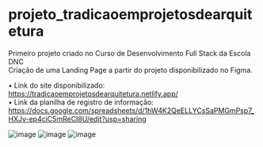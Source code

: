 # projeto_tradicaoemprojetosdearquitetura
Primeiro projeto criado no Curso de Desenvolvimento Full Stack da Escola DNC  
Criação de uma Landing Page a partir do projeto disponibilizado no Figma.  
  
• Link do site disponibilizado: https://tradicaoemprojetosdearquitetura.netlify.app/  
• Link da planilha de registro de informação: https://docs.google.com/spreadsheets/d/1hW4K2QeELLYCsSaPMGmPsp7_HXJv-ep4ciC5mReCI8U/edit?usp=sharing    
  
    
![image](https://github.com/ingridguezzi/projeto_tradicaoemprojetosdearquitetura/assets/98919045/d1980e64-5497-4304-85b4-2e8887813f9d)
![image](https://github.com/ingridguezzi/projeto_tradicaoemprojetosdearquitetura/assets/98919045/89df502d-e844-400a-af2d-824ae67c3fcf)
![image](https://github.com/ingridguezzi/projeto_tradicaoemprojetosdearquitetura/assets/98919045/124f2f90-0d5e-4197-9d8a-5b87f4476671)

